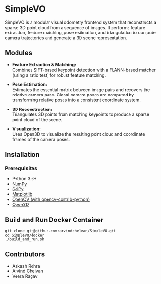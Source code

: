 # SimpleVO

SimpleVO is a modular visual odometry frontend system that reconstructs a sparse 3D point cloud from a sequence of images. It performs feature extraction, feature matching, pose estimation, and triangulation to compute camera trajectories and generate a 3D scene representation.

## Modules

- **Feature Extraction & Matching:**  
  Combines SIFT-based keypoint detection with a FLANN-based matcher (using a ratio test) for robust feature matching.

- **Pose Estimation:**  
  Estimates the essential matrix between image pairs and recovers the relative camera pose. Global camera poses are computed by transforming relative poses into a consistent coordinate system.

- **3D Reconstruction:**  
  Triangulates 3D points from matching keypoints to produce a sparse point cloud of the scene.

- **Visualization:**  
  Uses Open3D to visualize the resulting point cloud and coordinate frames of the camera poses.

## Installation

### Prerequisites

- Python 3.6+
- [NumPy](https://numpy.org/)
- [SciPy](https://www.scipy.org/)
- [Matplotlib](https://matplotlib.org/)
- [OpenCV (with opencv-contrib-python)](https://opencv.org/)
- [Open3D](http://www.open3d.org/)


## Build and Run Docker Container

   ```
   git clone git@github.com:arvindchelvan/SimpleVO.git
   cd SimpleVO/docker
   ./build_and_run.sh
   ```

## Contributors

- Aakash Rohra
- Arvind Chelvan
- Veera Ragav
